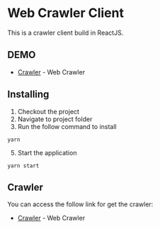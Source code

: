 # Web Crawler Client

This is a crawler client build in ReactJS.

## DEMO

* [Crawler](https://d3-crawler-frontend.herokuapp.com/) - Web Crawler

## Installing

 1. Checkout the project
 2. Navigate to project folder
 3. Run the follow command to install
```
yarn
```
5. Start the application
```
yarn start
```
## Crawler

You can access the follow link for get the crawler:

* [Crawler](https://github.com/hikarocordeiro/crawler-backend) - Web Crawler
